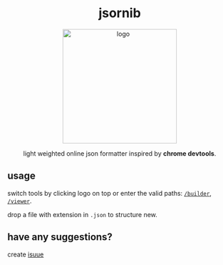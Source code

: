 <h1 align="center">jsornib</h1>
<p align="center">
<img alt="logo" src="https://github.com/user-attachments/assets/cdfaf95f-a9d3-466b-a3b7-af432a4c4f17" width="256px"/>  
</p>

<p align="center">
light weighted online json formatter inspired by <b>chrome devtools</b>.
</p>

## usage

switch tools by clicking logo on top or enter the valid paths: [`/builder`](https://marmotcluster.github.io/jsornib/builder), [`/viewer`](https://marmotcluster.github.io/jsornib/viewer).

drop a file with extension in `.json` to structure new.

## have any suggestions?

create [isuue](https://github.com/MarmotCluster/jsornib/issues)
